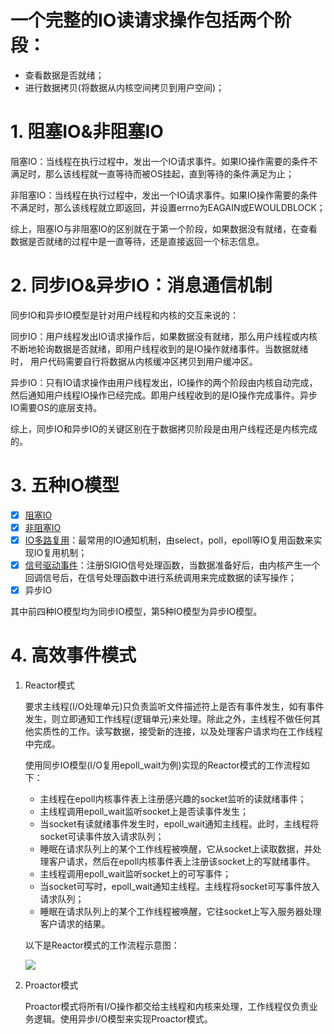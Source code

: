 

# 一个完整的IO读请求操作包括两个阶段：

-   查看数据是否就绪；
-   进行数据拷贝(将数据从内核空间拷贝到用户空间)；

# 1. 阻塞IO&非阻塞IO

阻塞IO：当线程在执行过程中，发出一个IO请求事件。如果IO操作需要的条件不满足时，那么该线程就一直等待而被OS挂起，直到等待的条件满足为止；

非阻塞IO：当线程在执行过程中，发出一个IO请求事件。如果IO操作需要的条件不满足时，那么该线程就立即返回，并设置errno为EAGAIN或EWOULDBLOCK；

综上，阻塞IO与非阻塞IO的区别就在于第一个阶段，如果数据没有就绪，在查看数据是否就绪的过程中是一直等待，还是直接返回一个标志信息。

# 2. 同步IO&异步IO：消息通信机制

同步IO和异步IO模型是针对用户线程和内核的交互来说的：

同步IO：用户线程发出IO请求操作后，如果数据没有就绪，那么用户线程或内核不断地轮询数据是否就绪，即用户线程收到的是IO操作就绪事件。当数据就绪时，		用户代码需要自行将数据从内核缓冲区拷贝到用户缓冲区。

异步IO：只有IO请求操作由用户线程发出，IO操作的两个阶段由内核自动完成，然后通知用户线程IO操作已经完成。即用户线程收到的是IO操作完成事件。异步		IO需要OS的底层支持。

综上，同步IO和异步IO的关键区别在于数据拷贝阶段是由用户线程还是内核完成的。

# 3. 五种IO模型

-   [x] [阻塞IO]()
-   [x] [非阻塞IO]()
-   [x] [IO多路复用]()：最常用的IO通知机制，由select，poll，epoll等IO复用函数来实现IO复用机制；
-   [x] [信号驱动事件]()：注册SIGIO信号处理函数，当数据准备好后，由内核产生一个回调信号后，在信号处理函数中进行系统调用来完成数据的读写操作；
-   [x] 异步IO

其中前四种IO模型均为同步IO模型，第5种IO模型为异步IO模型。

# 4. 高效事件模式

1.  Reactor模式

    要求主线程(I/O处理单元)只负责监听文件描述符上是否有事件发生，如有事件发生，则立即通知工作线程(逻辑单元)来处理。除此之外，主线程不做任何其他实质性的工作。读写数据，接受新的连接，以及处理客户请求均在工作线程中完成。

    使用同步IO模型(I/O复用epoll_wait为例)实现的Reactor模式的工作流程如下：

    -   主线程在epoll内核事件表上注册感兴趣的socket监听的读就绪事件；
    -   主线程调用epoll_wait监听socket上是否读事件发生；
    -   当socket有读就绪事件发生时，epoll_wait通知主线程。此时，主线程将socket可读事件放入请求队列；
    -   睡眠在请求队列上的某个工作线程被唤醒，它从socket上读取数据，并处理客户请求，然后在epoll内核事件表上注册该socket上的写就绪事件。
    -   主线程调用epoll_wait监听socket上的可写事件；
    -   当socket可写时，epoll_wait通知主线程。主线程将socket可写事件放入请求队列；
    -   睡眠在请求队列上的某个工作线程被唤醒，它往socket上写入服务器处理客户请求的结果。

    

    以下是Reactor模式的工作流程示意图：

    ![](Reactor.png)

2.  Proactor模式

    Proactor模式将所有I/O操作都交给主线程和内核来处理，工作线程仅负责业务逻辑。使用异步I/O模型来实现Proactor模式。

    